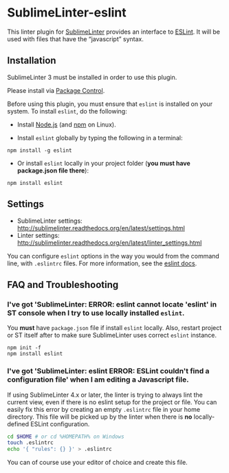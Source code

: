 SublimeLinter-eslint
=========================

This linter plugin for [SublimeLinter](https://github.com/SublimeLinter/SublimeLinter) provides an interface to [ESLint](https://github.com/nzakas/eslint). It will be used with files that have the “javascript” syntax.

## Installation
SublimeLinter 3 must be installed in order to use this plugin. 

Please install via [Package Control](https://sublime.wbond.net/installation).

Before using this plugin, you must ensure that `eslint` is installed on your system. To install `eslint`, do the following:

- Install [Node.js](http://nodejs.org) (and [npm](https://github.com/joyent/node/wiki/Installing-Node.js-via-package-manager) on Linux).

- Install `eslint` globally by typing the following in a terminal:
```
npm install -g eslint
```
    
- Or install `eslint` locally in your project folder (**you must have package.json file there**):
```
npm install eslint
```



## Settings

- SublimeLinter settings: http://sublimelinter.readthedocs.org/en/latest/settings.html
- Linter settings: http://sublimelinter.readthedocs.org/en/latest/linter_settings.html

You can configure `eslint` options in the way you would from the command line, with `.eslintrc` files. For more information, see the [eslint docs](https://github.com/nzakas/eslint/wiki).



## FAQ and Troubleshooting

### I've got 'SublimeLinter: ERROR: eslint cannot locate 'eslint' in ST console when I try to use locally installed `eslint`.

You **must** have `package.json` file if install `eslint` locally. Also, restart project or ST itself after to make sure SublimeLinter uses correct `eslint` instance.

```
npm init -f
npm install eslint
```

### I've got 'SublimeLinter: eslint ERROR: ESLint couldn't find a configuration file' when I am editing a Javascript file.

If using SublimeLinter 4.x or later, the linter is trying to always lint the current view, even if there is no eslint setup for the project or file. You can easily fix this error by creating an empty `.eslintrc` file in your home directory. This file will be picked up by the linter when there is **no** locally-defined ESLint configuration.

```bash
cd $HOME # or cd %HOMEPATH% on Windows
touch .eslintrc
echo '{ "rules": {} }' > .eslintrc
```

You can of course use your editor of choice and create this file.

